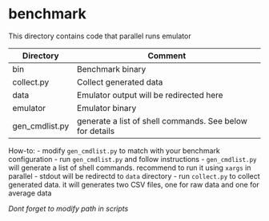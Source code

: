 
# benchmark
This directory contains code that parallel runs emulator

| Directory | Comment |
| ------ | ------ |
| bin | Benchmark binary |
| collect.py | Collect generated data |
| data | Emulator output will be redirected here |
| emulator | Emulator binary |
| gen_cmdlist.py | generate a list of shell commands. See below for details |




How-to:
    - modify ```gen_cmdlist.py``` to match with your benchmark configuration
    - run ```gen_cmdlist.py``` and follow instructions
    - ```gen_cmdlist.py``` will generate a list of shell commands. recommend to run it using ```xargs``` in parallel
    - stdout will be redirectd to ```data``` directory
    - run ```collect.py``` to collect generated data. it will generates two CSV files, one for raw data and one for average data
    
*Dont forget to modify path in scripts*
